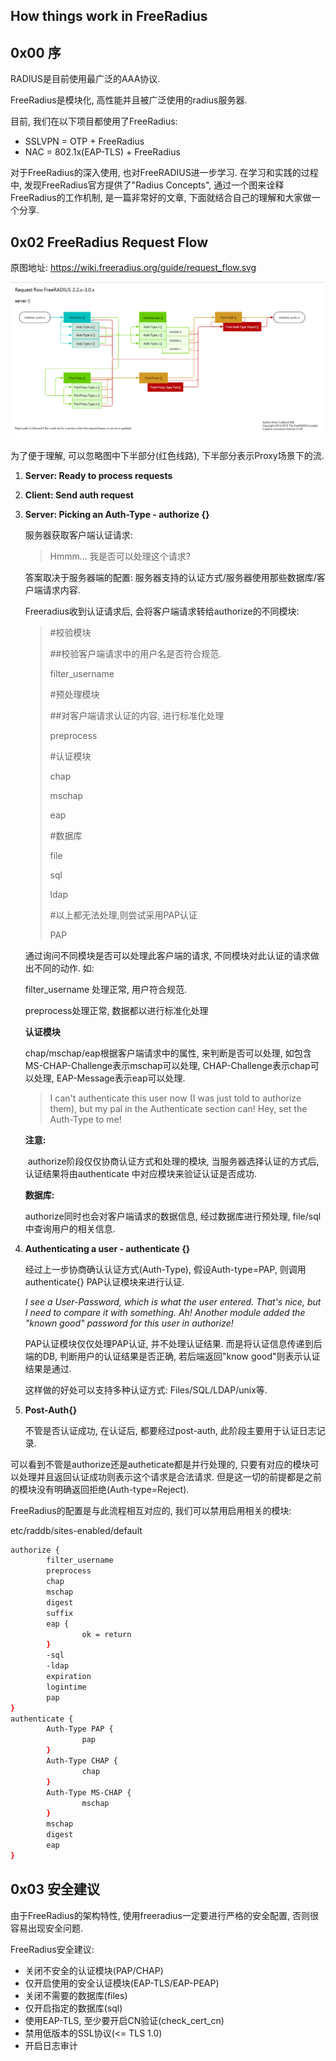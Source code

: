 ##  How things work in FreeRadius

## 0x00 序

RADIUS是目前使用最广泛的AAA协议.

FreeRadius是模块化, 高性能并且被广泛使用的radius服务器.

目前, 我们在以下项目都使用了FreeRadius:

- SSLVPN = OTP + FreeRadius
- NAC = 802.1x(EAP-TLS) + FreeRadius

对于FreeRadius的深入使用, 也对FreeRADIUS进一步学习. 在学习和实践的过程中, 发现FreeRadius官方提供了"Radius Concepts", 通过一个图来诠释FreeRadius的工作机制,  是一篇非常好的文章, 下面就结合自己的理解和大家做一个分享.

## 0x02 FreeRadius Request Flow

原图地址: https://wiki.freeradius.org/guide/request_flow.svg

![1573989765321](_static/imgs/1573989765321.png)

为了便于理解, 可以忽略图中下半部分(红色线路), 下半部分表示Proxy场景下的流.

1. **Server: Ready to process requests**

2. **Client: Send auth request**

3. **Server: Picking an Auth-Type - authorize {}**

   服务器获取客户端认证请求:

   > Hmmm... 我是否可以处理这个请求?

   答案取决于服务器端的配置: 服务器支持的认证方式/服务器使用那些数据库/客户端请求内容.

   Freeradius收到认证请求后, 会将客户端请求转给authorize的不同模块:

   > #校验模块
   >
   > ##校验客户端请求中的用户名是否符合规范.
   >
   > filter_username
   >
   > 
   >
   > #预处理模块
   >
   > ##对客户端请求认证的内容, 进行标准化处理
   >
   > preprocess
   >
   > 
   >
   > #认证模块
   >
   > chap
   >
   > mschap
   >
   > eap
   >
   > 
   >
   > #数据库
   >
   > file
   >
   > sql
   >
   > ldap
   >
   > 
   >
   > #以上都无法处理,则尝试采用PAP认证
   >
   > PAP

   通过询问不同模块是否可以处理此客户端的请求, 不同模块对此认证的请求做出不同的动作. 如:

   filter_username 处理正常, 用户符合规范.

   preprocess处理正常, 数据都以进行标准化处理

   **认证模块**

   chap/mschap/eap根据客户端请求中的属性, 来判断是否可以处理, 如包含MS-CHAP-Challenge表示mschap可以处理, CHAP-Challenge表示chap可以处理, EAP-Message表示eap可以处理.

   > I can't authenticate this user now (I was just told to authorize them), but my pal in the Authenticate section can! Hey, set the Auth-Type to me!

   **注意:**

   ​	authorize阶段仅仅协商认证方式和处理的模块, 当服务器选择认证的方式后, 认证结果将由authenticate 中对应模块来验证认证是否成功.

   

   **数据库:**

   authorize同时也会对客户端请求的数据信息, 经过数据库进行预处理, file/sql中查询用户的相关信息.

   

4. **Authenticating a user - authenticate {}**

   经过上一步协商确认认证方式(Auth-Type), 假设Auth-type=PAP,  则调用authenticate{} PAP认证模块来进行认证.

   *I see a User-Password, which is what the user entered. That's nice, but I need to compare it with something. Ah! Another module added the "known good" password for this user in authorize!*

   PAP认证模块仅仅处理PAP认证, 并不处理认证结果. 而是将认证信息传递到后端的DB, 判断用户的认证结果是否正确, 若后端返回"know good"则表示认证结果是通过.

   这样做的好处可以支持多种认证方式: Files/SQL/LDAP/unix等.

5. **Post-Auth{}**

   不管是否认证成功, 在认证后, 都要经过post-auth, 此阶段主要用于认证日志记录.

可以看到不管是authorize还是autheticate都是并行处理的, 只要有对应的模块可以处理并且返回认证成功则表示这个请求是合法请求. 但是这一切的前提都是之前的模块没有明确返回拒绝(Auth-type=Reject).

FreeRadius的配置是与此流程相互对应的, 我们可以禁用启用相关的模块:

etc/raddb/sites-enabled/default

```bash
authorize {
        filter_username
        preprocess
        chap
        mschap
        digest
        suffix
        eap {
                ok = return
        }
        -sql
        -ldap
        expiration
        logintime
        pap
}
authenticate {
        Auth-Type PAP {
                pap
        }
        Auth-Type CHAP {
                chap
        }
        Auth-Type MS-CHAP {
                mschap
        }
        mschap
        digest
        eap
}
```

## 0x03 安全建议

由于FreeRadius的架构特性, 使用freeradius一定要进行严格的安全配置, 否则很容易出现安全问题. 

FreeRadius安全建议:

- 关闭不安全的认证模块(PAP/CHAP)
- 仅开启使用的安全认证模块(EAP-TLS/EAP-PEAP)
- 关闭不需要的数据库(files)
- 仅开启指定的数据库(sql)
- 使用EAP-TLS, 至少要开启CN验证(check_cert_cn)
- 禁用低版本的SSL协议(<= TLS 1.0)
- 开启日志审计

